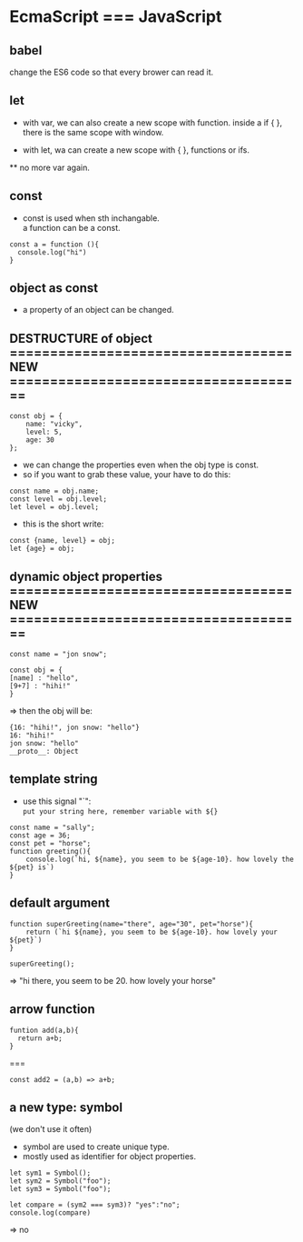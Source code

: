 # EcmaScript === JavaScript

## babel
change the ES6 code so that every brower can read it.

## let

- with var, we can also create a new scope with function. 
inside a if {  }, there is the same scope with window.

- with let, wa can create a new scope with { }, functions or ifs.

** no more var again.

## const

- const is used when sth inchangable.   
a function can be a const.
```
const a = function (){
  console.log("hi")
}
```
## object as const

- a property of an object can be changed.

## DESTRUCTURE of object   =================================== NEW =====================================
```
const obj = {
	name: "vicky",
	level: 5,
	age: 30
};
```
- we can change the properties even when the obj type is const.
- so if you want to grab these value, your have to do this:
```
const name = obj.name;
const level = obj.level;
let level = obj.level;
```
- this is the short write:
```
const {name, level} = obj;
let {age} = obj; 
```

## dynamic object properties  =================================== NEW =====================================
```
const name = "jon snow";

const obj = {
[name] : "hello",
[9+7] : "hihi!"
}
```
=> then the obj will be:
```
{16: "hihi!", jon snow: "hello"}
16: "hihi!"
jon snow: "hello"
__proto__: Object
```

## template string

- use this signal "\`":   
`put your string here, remember variable with ${}`

```
const name = "sally";
const age = 36;
const pet = "horse";
function greeting(){
	console.log(`hi, ${name}, you seem to be ${age-10}. how lovely the ${pet} is`)
}
```

## default argument
```
function superGreeting(name="there", age="30", pet="horse"){
	return (`hi ${name}, you seem to be ${age-10}. how lovely your ${pet}`)
}

superGreeting();
```
=> "hi there, you seem to be 20. how lovely your horse"


## arrow function
```
funtion add(a,b){
  return a+b;
}
```
===
```
const add2 = (a,b) => a+b;
```

## a new type: symbol
(we don't use it often)
- symbol are used to create unique type.
- mostly used as identifier for object properties.
```
let sym1 = Symbol();
let sym2 = Symbol("foo");
let sym3 = Symbol("foo");
```
```
let compare = (sym2 === sym3)? "yes":"no";
console.log(compare)
```
=> no

